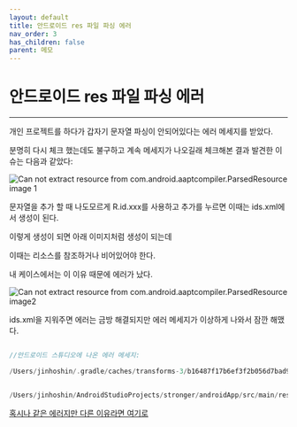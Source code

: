 ```yaml
---
layout: default
title: 안드로이드 res 파일 파싱 에러
nav_order: 3
has_children: false
parent: 메모
---
```


# 안드로이드 res 파일 파싱 에러

---

개인 프로젝트를 하다가 갑자기 문자열 파싱이 안되어있다는 에러 메세지를 받았다.

분명히 다시 체크 했는데도 불구하고 계속 메세지가 나오길래 체크해본 결과 발견한 이슈는 다음과 같았다:

<img src="./img1.png/" alt="Can not extract resource from com.android.aaptcompiler.ParsedResource image 1">

문자열을 추가 할 때 나도모르게 R.id.xxx를 사용하고 추가를 누르면 이때는 ids.xml에서 생성이 된다.

이렇게 생성이 되면 아래 이미지처럼 생성이 되는데

이때는 리소스를 참조하거나 비어있어야 한다.

내 케이스에서는 이 이유 때문에 에러가 났다.

<img src="./img2.png/" alt="Can not extract resource from com.android.aaptcompiler.ParsedResource image2">

ids.xml을 지워주면 에러는 금방 해결되지만 에러 메세지가 이상하게 나와서 잠깐 해맸다.

``` kotlin

//안드로이드 스튜디오에 나온 에러 메세지:

/Users/jinhoshin/.gradle/caches/transforms-3/b16487f17b6ef3f2b056d7bad9bf7f0c/transformed/navigation-runtime-2.7.5/res/values/values.xml:2:4: <item> inner element must either be a resource reference or empty.


/Users/jinhoshin/AndroidStudioProjects/stronger/androidApp/src/main/res/values-ko/strings.xml:2:4: <item> inner element must either be a resource reference or empty.
```

[혹시나 같은 에러지만 다른 이유라면 여기로](https://stackoverflow.com/questions/72335789/can-not-extract-resource-from-com-android-aaptcompiler)